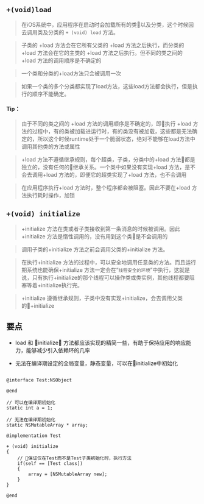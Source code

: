
## `+(void)load `


> 在iOS系统中，应用程序在启动时会加载所有的类以及分类，这个时候回去调用类及分类的 `+ (void) load` 方法。

> 子类的 +load 方法会在它所有父类的 +load 方法之后执行，而分类的 +load 方法会在它的主类的 +load 方法之后执行。但不同的类之间的 +load 方法的调用顺序是不确定的

> 一个类和分类的+load方法只会被调用一次 

> 如果一个类的多个分类都实现了load方法，这些load方法都会执行，但是执行的顺序不能确定。

#### Tip：

> 由于不同的类之间的 +load 方法的调用顺序是不确定的，即执行 +load 方法的过程中，有的类被加载进运行时，有的类没有被加载，这些都是无法确定的，所以这个时候runtime处于一个脆弱状态，绝对不能够在load方法中调用其他类的方法或属性

> +load 方法不遵循继承规则，每个超类，子类，分类中的+load 方法都是独立的，没有任何的继承关系。一个类中如果没有实现+load 方法，是不会去调用+load 方法的，即便它的超类实现了+load 方法，也不会调用

> 在应用程序执行+load 方法时，整个程序都会被阻塞。因此不要在+load 方法执行耗时操作，加锁

## `+(void) initialize`

> +initialize 方法在类或者子类接收到第一条消息的时候被调用。因此+initialize 方法是惰性调用的，没有用到这个类是不会调用的

> 调用子类的+initialize 方法之前会调用父类的+initialize 方法。


> 在执行+initialize 方法的过程中，可以安全地调用任意类的方法。而且运行期系统也能确保+initialize 方法一定会在“`线程安全的环境`”中执行，这就是说，只有执行+initialize的那个线程可以操作类或类实例，其他线程都要阻塞等着+initialize执行完。

> +initialize 遵循继承规则，子类中没有实现+initialize，会去调用父类的+initialize

## 要点

- load 和 initialize 方法都应该实现的精简一些，有助于保持应用的响应能力，能够减少引入依赖环的几率

- 无法在编译期设定的全局变量，静态变量，可以在initialize中初始化

```objc

@interface Test:NSObject

@end

// 可以在编译期初始化
static int a = 1;

// 无法在编译期初始化
static NSMutableArray * array; 

@implementation Test

+ (void) initialize
{
    // 保证仅在Test而不是Test子类初始化时，执行方法
    if(self == [Test class]) 
    {
        array = [NSMutableArray new];
    }
}

@end

```







